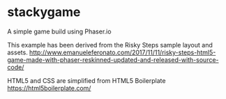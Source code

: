 # stackygame
A simple game build using Phaser.io

This example has been derived from the Risky Steps sample layout and assets.  http://www.emanueleferonato.com/2017/11/11/risky-steps-html5-game-made-with-phaser-reskinned-updated-and-released-with-source-code/

HTML5 and CSS are simplified from HTML5 Boilerplate https://html5boilerplate.com/
